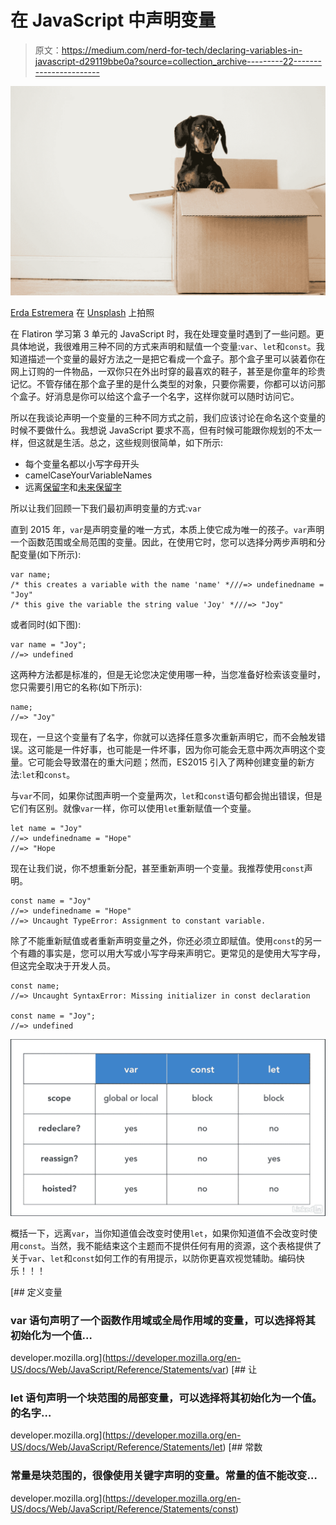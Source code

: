 # 在 JavaScript 中声明变量

> 原文：<https://medium.com/nerd-for-tech/declaring-variables-in-javascript-d29119bbe0a?source=collection_archive---------22----------------------->

![](img/de7bac011bddd52169b00cbedc81e609.png)

[Erda Estremera](https://unsplash.com/@erdaest?utm_source=medium&utm_medium=referral) 在 [Unsplash](https://unsplash.com?utm_source=medium&utm_medium=referral) 上拍照

在 Flatiron 学习第 3 单元的 JavaScript 时，我在处理变量时遇到了一些问题。更具体地说，我很难用三种不同的方式来声明和赋值一个变量:`var`、`let`和`const`。我知道描述一个变量的最好方法之一是把它看成一个盒子。那个盒子里可以装着你在网上订购的一件物品，一双你只在外出时穿的最喜欢的鞋子，甚至是你童年的珍贵记忆。不管存储在那个盒子里的是什么类型的对象，只要你需要，你都可以访问那个盒子。好消息是你可以给这个盒子一个名字，这样你就可以随时访问它。

所以在我谈论声明一个变量的三种不同方式之前，我们应该讨论在命名这个变量的时候不要做什么。我想说 JavaScript 要求不高，但有时候可能跟你规划的不太一样，但这就是生活。总之，这些规则很简单，如下所示:

*   每个变量名都以小写字母开头
*   camelCaseYourVariableNames
*   远离[保留字](https://developer.mozilla.org/en-US/docs/Web/JavaScript/Reference/Lexical_grammar#reserved_keywords_as_of_ecmascript_2015)和[未来保留字](https://developer.mozilla.org/en-US/docs/Web/JavaScript/Reference/Lexical_grammar#future_reserved_keywords)

所以让我们回顾一下我们最初声明变量的方式:`var`

直到 2015 年，`var`是声明变量的唯一方式，本质上使它成为唯一的孩子。`var`声明一个函数范围或全局范围的变量。因此，在使用它时，您可以选择分两步声明和分配变量(如下所示):

```
var name;
/* this creates a variable with the name 'name' *///=> undefinedname = "Joy"
/* this give the variable the string value 'Joy' *///=> "Joy"
```

或者同时(如下图):

```
var name = "Joy";
//=> undefined
```

这两种方法都是标准的，但是无论您决定使用哪一种，当您准备好检索该变量时，您只需要引用它的名称(如下所示):

```
name;
//=> "Joy" 
```

现在，一旦这个变量有了名字，你就可以选择任意多次重新声明它，而不会触发错误。这可能是一件好事，也可能是一件坏事，因为你可能会无意中两次声明这个变量。它可能会导致潜在的重大问题；然而，ES2015 引入了两种创建变量的新方法:`let`和`const`。

与`var`不同，如果你试图声明一个变量两次，`let`和`const`语句都会抛出错误，但是它们有区别。就像`var`一样，你可以使用`let`重新赋值一个变量。

```
let name = "Joy"
//=> undefinedname = "Hope"
//=> "Hope
```

现在让我们说，你不想重新分配，甚至重新声明一个变量。我推荐使用`const`声明。

```
const name = "Joy"
//=> undefinedname = "Hope"
//=> Uncaught TypeError: Assignment to constant variable.
```

除了不能重新赋值或者重新声明变量之外，你还必须立即赋值。使用`const`的另一个有趣的事实是，您可以用大写或小写字母来声明它。更常见的是使用大写字母，但这完全取决于开发人员。

```
const name;
//=> Uncaught SyntaxError: Missing initializer in const declaration

const name = "Joy";
//=> undefined 
```

![](img/e8b5ed629ab0ef32adedd6347962013b.png)

概括一下，远离`var`，当你知道值会改变时使用`let`，如果你知道值不会改变时使用`const`。当然，我不能结束这个主题而不提供任何有用的资源，这个表格提供了关于`var`、`let`和`const`如何工作的有用提示，以防你更喜欢视觉辅助。编码快乐！！！

[](https://developer.mozilla.org/en-US/docs/Web/JavaScript/Reference/Statements/var) [## 定义变量

### var 语句声明了一个函数作用域或全局作用域的变量，可以选择将其初始化为一个值…

developer.mozilla.org](https://developer.mozilla.org/en-US/docs/Web/JavaScript/Reference/Statements/var) [](https://developer.mozilla.org/en-US/docs/Web/JavaScript/Reference/Statements/let) [## 让

### let 语句声明一个块范围的局部变量，可以选择将其初始化为一个值。的名字…

developer.mozilla.org](https://developer.mozilla.org/en-US/docs/Web/JavaScript/Reference/Statements/let) [](https://developer.mozilla.org/en-US/docs/Web/JavaScript/Reference/Statements/const) [## 常数

### 常量是块范围的，很像使用关键字声明的变量。常量的值不能改变…

developer.mozilla.org](https://developer.mozilla.org/en-US/docs/Web/JavaScript/Reference/Statements/const)